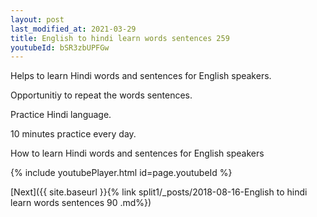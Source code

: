 ```yaml
---
layout: post
last_modified_at: 2021-03-29
title: English to hindi learn words sentences 259 
youtubeId: bSR3zbUPFGw
---
```

 
 
Helps to learn Hindi words and sentences for English speakers.

Opportunitiy to repeat the words sentences. 

Practice Hindi language. 
 
10 minutes practice every day. 
 
How to learn Hindi words and sentences for English speakers 
 
{% include youtubePlayer.html id=page.youtubeId %}
 
 
[Next]({{ site.baseurl }}{% link  split1/_posts/2018-08-16-English to hindi learn words sentences 90 .md%})
 
